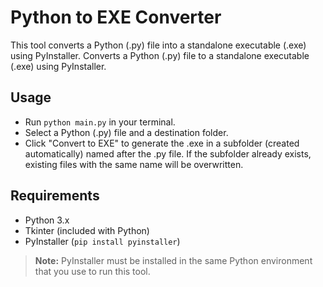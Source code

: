 # Python to EXE Converter
This tool converts a Python (.py) file into a standalone executable (.exe) using PyInstaller.
Converts a Python (.py) file to a standalone executable (.exe) using PyInstaller.

## Usage
- Run `python main.py` in your terminal.
- Select a Python (.py) file and a destination folder.
- Click "Convert to EXE" to generate the .exe in a subfolder (created automatically) named after the .py file. If the subfolder already exists, existing files with the same name will be overwritten.

## Requirements
- Python 3.x
- Tkinter (included with Python)
- PyInstaller (`pip install pyinstaller`)

> **Note:** PyInstaller must be installed in the same Python environment that you use to run this tool.